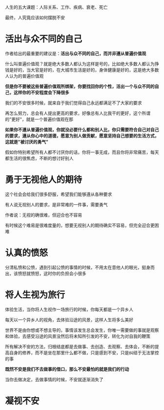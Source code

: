 人生的五大课题：人际关系、工作、疾病、衰老、死亡



最终，人究竟应该如何摆脱不安



# 活出与众不同的自己

作者给出的最重要的建议是：**活出与众不同的自己，而并非遵从普遍价值观**

什么叫普遍价值观？就是绝大多数人都认为这样是号的，比如绝大多数人都认为挣钱是好的，当大官是好的，在大城市生活是好的，身体健康是好的，这是绝大多数人认为的普遍价值观



**但是你不要被这些普遍价值观所绑架，你要找回你的个性，活出一个与众不同的自己，这样你的不安程度会下降很多**



我们的不安很多时候，就来自于我们觉得自己永远都满足不了大家的要求

再怎么努力，总会有人提出更高的要求，好像总有人比我干的更好，这个所谓的"更好"，就是一个普遍价值观在那



**如果你不遵从普遍价值观，你就没必要什么都和别人比，你只需要符合自己对自己的要求，遵从你心中的道德，愿意为别人做贡献，愿意坚持自己想要的生活方式，这就是"被讨厌的勇气"**



假如你特别希望所有人都不讨厌你的话，你将一事无成，而且你将非常痛苦，每天都生活的很焦虑，不断的想讨好别人



# 勇于无视他人的期待

这个社会会给我们很多舒服，希望我们能够遵从各种要求

有人说无视别人的要求，是非常难的一件事，需要勇气

作者说：无视的确很难，但迎合也不容易

有时候这个难易是很难度量的，想要无视别人的期待确实不容易，但完全迎合更困难



# 认真的愤怒

分清私愤和公愤，遇到引起公愤的事情的时候，不用太在意他人的眼光，挺身而出，该愤怒就愤怒，这时你的负担会小很多



# 将人生视为旅行

体验生活，当你将人生视作一场旅行的时候，你每天都是一个异乡人

每天以一个异乡人的视角，去体验沿途的风景，这样人生将多么美好

世界不是由你想或不想主导的，事情该发生总会发生，你唯一需要做的事就是观察和体验，去感受沿途的风景没然后将未知所引发的不安，转化为对自我的鞭策



所有解决不安的方法，归根结底都是去做事、去创造、去观察、去体会，不断的提高自身的修养，而不是坐在那里什么都不做，只是感到不安，只是纠结于无法掌控的事

**既然不安是我们不去做事的借口，那么不安最怕的就是我们的行动**

当你去做决定，去做事情的时候，不安就逐渐消失了



# 凝视不安





























